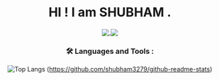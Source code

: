 <h1 align="center">HI ! I am SHUBHAM .</h1>

<div id="badges" align='center'>
  <a href="https://www.linkedin.com/in/shubham3279/">
  <img src = "https://img.shields.io/badge/LinkedIn-white?logo=linkedin&logoColor=black&style=for-the-badge" align="center">
  </a>
  <a href="https://www.kaggle.com/shubham3279">
  <img src = "https://img.shields.io/badge/Kaggle-white?logo=kaggle&logoColor=black&style=for-the-badge" align="center">
  </a>  
<div>
  
  ### :hammer_and_wrench: Languages  and Tools :
  
![Top Langs](https://github-readme-stats.vercel.app/api/top-langs/?username=shubham3279&layout=compact&theme=tokyonight)
(https://github.com/shubham3279/github-readme-stats)
  
  
  <br>
  <br>
 
  


  
  
